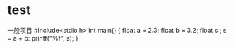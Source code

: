 # test
一般项目
#include<stdio.h>
int main()
{
  float a = 2.3;
  float b = 3.2;
  float s ;
  s = a + b:
  printf("%f", s);
  }
